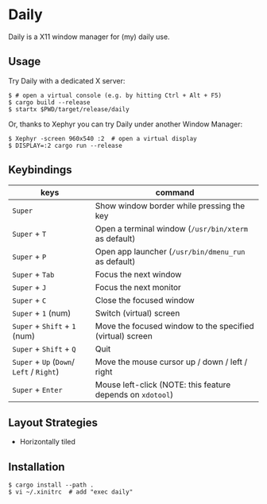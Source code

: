 # Daily

Daily is a X11 window manager for (my) daily use.

## Usage

Try Daily with a dedicated X server:
```
$ # open a virtual console (e.g. by hitting Ctrl + Alt + F5)
$ cargo build --release
$ startx $PWD/target/release/daily
```

Or, thanks to Xephyr you can try Daily under another Window Manager: 
```
$ Xephyr -screen 960x540 :2  # open a virtual display
$ DISPLAY=:2 cargo run --release
```

## Keybindings

|keys|command|
|---------------|-------|
|`Super`        |Show window border while pressing the key|
|`Super` + `T`  |Open a terminal window (`/usr/bin/xterm` as default)|
|`Super` + `P`  |Open app launcher (`/usr/bin/dmenu_run` as default)|
|`Super` + `Tab`|Focus the next window|
|`Super` + `J`  |Focus the next monitor|
|`Super` + `C`  |Close the focused window|
|`Super` + `1` (num) |Switch (virtual) screen|
|`Super` + `Shift` + `1` (num) |Move the focused window to the specified (virtual) screen|
|`Super` + `Shift` + `Q`  |Quit|
|`Super` + `Up` (`Down`/ `Left` / `Right`)|Move the mouse cursor up / down / left / right|
|`Super` + `Enter`|Mouse left-click (NOTE: this feature depends on `xdotool`)|

## Layout Strategies

- Horizontally tiled

## Installation

```
$ cargo install --path .
$ vi ~/.xinitrc  # add "exec daily"
```

